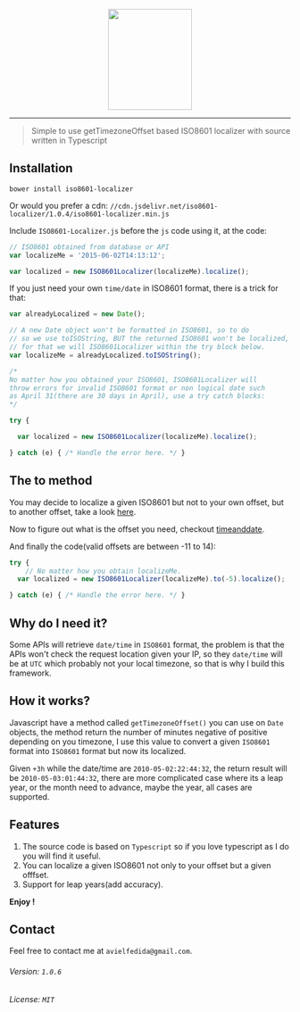 <p align="center">
	<img height="181" width="150" src="http://i.imgur.com/070F7jH.png">
</p>

---

> Simple to use getTimezoneOffset based ISO8601 localizer with source written in Typescript

## Installation

```
bower install iso8601-localizer
```

Or would you prefer a cdn: `//cdn.jsdelivr.net/iso8601-localizer/1.0.4/iso8601-localizer.min.js`

Include `ISO8601-Localizer.js` before the `js` code using it, at the code:

```javascript
// ISO8601 obtained from database or API
var localizeMe = '2015-06-02T14:13:12';

var localized = new ISO8601Localizer(localizeMe).localize();
```

If you just need your own `time/date` in ISO8601 format, there is a trick for that:

```javascript
var alreadyLocalized = new Date();

// A new Date object won't be formatted in ISO8601, so to do
// so we use toISOString, BUT the returned ISO8601 won't be localized,
// for that we will ISO8601Localizer within the try block below.
var localizeMe = alreadyLocalized.toISOString();

/*
No matter how you obtained your ISO8601, ISO8601Localizer will
throw errors for invalid ISO8601 format or non logical date such
as April 31(there are 30 days in April), use a try catch blocks:
*/

try {

  var localized = new ISO8601Localizer(localizeMe).localize();

} catch (e) { /* Handle the error here. */ }
```

## The to method

You may decide to localize a given ISO8601 but not to your own offset,
but to another offset, take a look [here](http://www.timeanddate.com/time/map/).

Now to figure out what is the offset you need, checkout [timeanddate](http://www.timeanddate.com/time/zone/).

And finally the code(valid offsets are between -11 to 14):

```javascript
try {
	// No matter how you obtain localizeMe.
  var localized = new ISO8601Localizer(localizeMe).to(-5).localize();

} catch (e) { /* Handle the error here. */ }
```

## Why do I need it?

Some APIs will retrieve `date/time` in `ISO8601` format, the problem is that the APIs won't check the request
location given your IP, so they `date/time` will be at `UTC` which probably not your local timezone, so that is why I build this framework.

## How it works?

Javascript have a method called `getTimezoneOffset()` you can use on `Date` objects, the method return the number of minutes negative of positive depending on you timezone, I use this value to convert a given `ISO8601` format into `ISO8601` format but now its localized.

Given `+3h` while the date/time are `2010-05-02:22:44:32`, the return result will be `2010-05-03:01:44:32`, there are more complicated case where its a leap year, or the  month need to advance, maybe the year, all cases are supported.

## Features

1. The source code is based on `Typescript` so if you love typescript as I do you will find it useful.
2. You can localize a given ISO8601 not only to your offset but a given offfset.
3. Support for leap years(add accuracy).

**Enjoy !**

## Contact

Feel free to contact me at `avielfedida@gmail.com`.

###### Version: `1.0.6`

###### License: `MIT`
